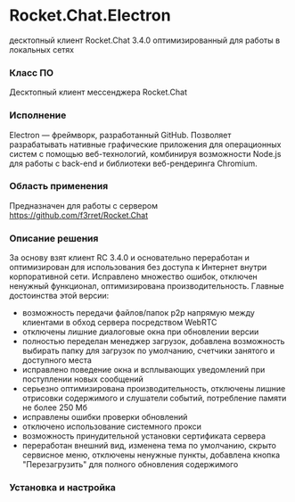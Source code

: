 # Rocket.Chat.Electron
десктопный клиент Rocket.Chat 3.4.0 оптимизированный для работы в локальных сетях

### Класс ПО
Десктопный клиент мессенджера Rocket.Chat

### Исполнение
Electron — фреймворк, разработанный GitHub. Позволяет разрабатывать нативные графические приложения для операционных систем с помощью веб-технологий, комбинируя возможности Node.js для работы с back-end и библиотеки веб-рендеринга Chromium.

### Область применения
Предназначен для работы с сервером https://github.com/f3rret/Rocket.Chat

### Описание решения
За основу взят клиент RC 3.4.0 и основательно переработан и оптимизирован для использования без доступа к Интернет внутри корпоративной сети. Исправлено множество ошибок, отключен ненужный функционал, оптимизирована производительность. Главные достоинства этой версии:
- возможность передачи файлов/папок p2p напрямую между клиентами в обход сервера посредством WebRTC
- отключены лишние диалоговые окна при обновлении версии
- полностью переделан менеджер загрузок, добавлена возможность выбирать папку для загрузок по умолчанию, счетчики занятого и доступного места
- исправлено поведение окна и всплывающих уведомлений при поступлении новых сообщений
- серьезно оптимизирована производительность, отключены лишние отрисовки содержимого и слушатели событий, потребление памяти не более 250 Мб
- исправлены ошибки проверки обновлений
- отключено использование системного прокси
- возможность принудительной установки сертификата сервера
- переработан внешний вид, изменена тема по умолчанию, скрыто сервисное меню, отключены ненужные пункты, добавлена кнопка "Перезагрузить" для полного обновления содержимого

### Установка и настройка 
